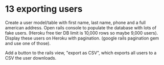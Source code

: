# 13 exporting users
Create a user model/table with first name, last name, phone and a full american address. Open rails console to populate the database with lots of fake users. (Heroku free tier DB limit is 10,000 rows so maybe 9,000 users). Display these users on Heroku with pagination. (google rails pagination gem and use one of those). 

Add a button to the rails view, "export as CSV", which exports all users to a CSV the user downloads. 
